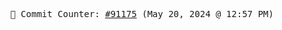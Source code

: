 <p align="center">
    <samp>
        📮 Commit Counter: <a href="https://github.com/Javascript-void0/Javascript-void0/commits/main">#91175</a> (May 20, 2024 @ 12:57 PM)
    </samp>
</p>
